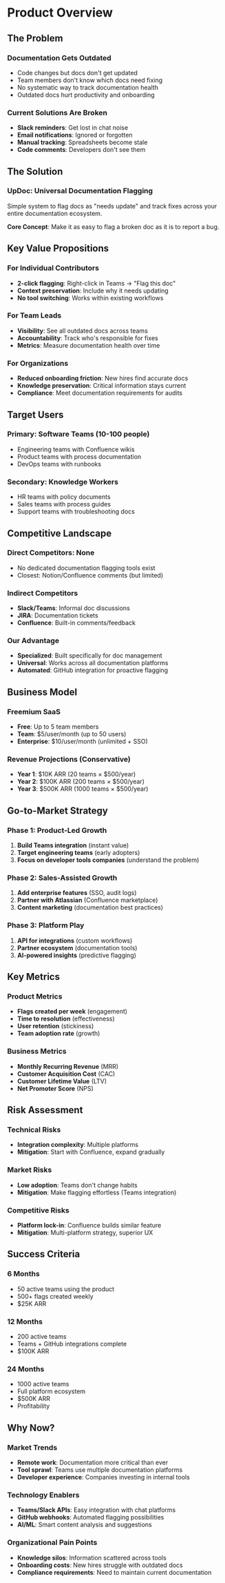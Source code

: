 # Product Overview

## **The Problem**

### **Documentation Gets Outdated**

- Code changes but docs don't get updated
- Team members don't know which docs need fixing
- No systematic way to track documentation health
- Outdated docs hurt productivity and onboarding

### **Current Solutions Are Broken**

- **Slack reminders**: Get lost in chat noise
- **Email notifications**: Ignored or forgotten
- **Manual tracking**: Spreadsheets become stale
- **Code comments**: Developers don't see them

## **The Solution**

### **UpDoc: Universal Documentation Flagging**

Simple system to flag docs as "needs update" and track fixes across your entire documentation ecosystem.

**Core Concept**: Make it as easy to flag a broken doc as it is to report a bug.

## **Key Value Propositions**

### **For Individual Contributors**

- **2-click flagging**: Right-click in Teams → "Flag this doc"
- **Context preservation**: Include why it needs updating
- **No tool switching**: Works within existing workflows

### **For Team Leads**

- **Visibility**: See all outdated docs across teams
- **Accountability**: Track who's responsible for fixes
- **Metrics**: Measure documentation health over time

### **For Organizations**

- **Reduced onboarding friction**: New hires find accurate docs
- **Knowledge preservation**: Critical information stays current
- **Compliance**: Meet documentation requirements for audits

## **Target Users**

### **Primary**: Software Teams (10-100 people)

- Engineering teams with Confluence wikis
- Product teams with process documentation
- DevOps teams with runbooks

### **Secondary**: Knowledge Workers

- HR teams with policy documents
- Sales teams with process guides
- Support teams with troubleshooting docs

## **Competitive Landscape**

### **Direct Competitors**: None

- No dedicated documentation flagging tools exist
- Closest: Notion/Confluence comments (but limited)

### **Indirect Competitors**

- **Slack/Teams**: Informal doc discussions
- **JIRA**: Documentation tickets
- **Confluence**: Built-in comments/feedback

### **Our Advantage**

- **Specialized**: Built specifically for doc management
- **Universal**: Works across all documentation platforms
- **Automated**: GitHub integration for proactive flagging

## **Business Model**

### **Freemium SaaS**

- **Free**: Up to 5 team members
- **Team**: $5/user/month (up to 50 users)
- **Enterprise**: $10/user/month (unlimited + SSO)

### **Revenue Projections** (Conservative)

- **Year 1**: $10K ARR (20 teams × $500/year)
- **Year 2**: $100K ARR (200 teams × $500/year)
- **Year 3**: $500K ARR (1000 teams × $500/year)

## **Go-to-Market Strategy**

### **Phase 1: Product-Led Growth**

1. **Build Teams integration** (instant value)
2. **Target engineering teams** (early adopters)
3. **Focus on developer tools companies** (understand the problem)

### **Phase 2: Sales-Assisted Growth**

1. **Add enterprise features** (SSO, audit logs)
2. **Partner with Atlassian** (Confluence marketplace)
3. **Content marketing** (documentation best practices)

### **Phase 3: Platform Play**

1. **API for integrations** (custom workflows)
2. **Partner ecosystem** (documentation tools)
3. **AI-powered insights** (predictive flagging)

## **Key Metrics**

### **Product Metrics**

- **Flags created per week** (engagement)
- **Time to resolution** (effectiveness)
- **User retention** (stickiness)
- **Team adoption rate** (growth)

### **Business Metrics**

- **Monthly Recurring Revenue** (MRR)
- **Customer Acquisition Cost** (CAC)
- **Customer Lifetime Value** (LTV)
- **Net Promoter Score** (NPS)

## **Risk Assessment**

### **Technical Risks**

- **Integration complexity**: Multiple platforms
- **Mitigation**: Start with Confluence, expand gradually

### **Market Risks**

- **Low adoption**: Teams don't change habits
- **Mitigation**: Make flagging effortless (Teams integration)

### **Competitive Risks**

- **Platform lock-in**: Confluence builds similar feature
- **Mitigation**: Multi-platform strategy, superior UX

## **Success Criteria**

### **6 Months**

- 50 active teams using the product
- 500+ flags created weekly
- $25K ARR

### **12 Months**

- 200 active teams
- Teams + GitHub integrations complete
- $100K ARR

### **24 Months**

- 1000 active teams
- Full platform ecosystem
- $500K ARR
- Profitability

## **Why Now?**

### **Market Trends**

- **Remote work**: Documentation more critical than ever
- **Tool sprawl**: Teams use multiple documentation platforms
- **Developer experience**: Companies investing in internal tools

### **Technology Enablers**

- **Teams/Slack APIs**: Easy integration with chat platforms
- **GitHub webhooks**: Automated flagging possibilities
- **AI/ML**: Smart content analysis and suggestions

### **Organizational Pain Points**

- **Knowledge silos**: Information scattered across tools
- **Onboarding costs**: New hires struggle with outdated docs
- **Compliance requirements**: Need to maintain current documentation
